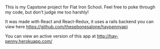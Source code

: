 This is my Capstone project for Flat Iron School. Feel free to poke through my code, but don't judge me too harshly!

It was made with React and React-Redux, it uses a rails backend you can view here https://github.com/thesebonesalone/haypennyapi



You can view an active version of this app at http://hay-penny.herokuapp.com/